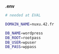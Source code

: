 __.env__  
```sh
# needed at EVAL

DOMAIN_NAME=nuxu.42.fr

DB_NAME=wordpress
DB_ROOT=rootpass
DB_USER=wpuser
DB_PASS=wppass
```
